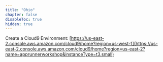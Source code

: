 ```yaml
---
title: "Ohio"
chapter: false
disableToc: true
hidden: true
---
```


Create a Cloud9 Environment: [https://us-east-2.console.aws.amazon.com/cloud9/home?region=us-west-1](https://us-east-2.console.aws.amazon.com/cloud9/home?region=us-east-2?name=apprunnerworkshop&instanceType=t3.small)
